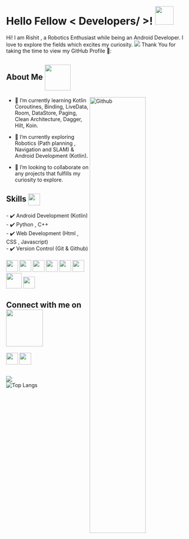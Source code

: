 
<h1> Hello Fellow < Developers/ >! <img src = "https://raw.githubusercontent.com/MartinHeinz/MartinHeinz/master/wave.gif" width = 50px> </h1>
Hi! I am Rishit , a Robotics Enthusiast while being an Android Developer. I love to explore the fields which excites my curiosity.
<img src="https://media.giphy.com/media/3pTZ5pUYLUHh6/giphy.gif">
Thank You for taking the time to view my GitHub Profile 🙂: 
  
<h2> About Me <img width ='70px' align='center' src ='https://media.tenor.com/images/961415eb6dae57b4cebca656617398a9/tenor.gif'></h2>
<img width="55%" align="right" alt="Github" src="https://raw.githubusercontent.com/mkhairi/undraw/master/vendor/assets/images/undraw/artificial_intelligence.svg" />

- 🔭 I’m currently learning Kotlin Coroutines, Binding, LiveData, Room, DataStore, Paging, Clean Architecture, Dagger, Hilt, Koin.

- 🌱 I’m currently exploring Robotics (Path planning , Navigation and SLAM) & Android Development (Kotlin).

- 👯 I’m looking to collaborate on any projects that fulfills my curiosity to explore.

<h2> Skills <img align='center' src = "https://media2.giphy.com/media/QssGEmpkyEOhBCb7e1/giphy.gif?cid=ecf05e47a0n3gi1bfqntqmob8g9aid1oyj2wr3ds3mg700bl&rid=giphy.gif" width = 32px> </h2>
- ✔️ Android Development (Kotlin)<br> 
- ✔️ Python , C++ <br> 
- ✔️ Web Development (Html , CSS , Javascript) <br> 
- ✔️ Version Control (Git & Github) <br> 
  <br>
  <div> 
    <img width = '32px'  src="https://cdn.worldvectorlogo.com/logos/kotlin-1.svg"/> 
    <img width = '32px'  src="https://cdn.worldvectorlogo.com/logos/c.svg"/>
    <img width = '32px'  src="https://cdn.worldvectorlogo.com/logos/python-5.svg"/> 
    <img width = '32px'  src="https://cdn.worldvectorlogo.com/logos/logo-javascript.svg"/>
    <img width = '32px'  src="https://cdn.worldvectorlogo.com/logos/java-14.svg"/> 
    <img width = '32px'  src="https://cdn.worldvectorlogo.com/logos/android.svg"/>
    <img width = '42px'  src="https://cdn.worldvectorlogo.com/logos/arduino.svg"/>
    <img width = '32px'  src="https://cdn.worldvectorlogo.com/logos/raspberry-pi.svg"/>  
  </div>


<h2> Connect with me on<img align='center' src='https://raw.githubusercontent.com/ShahriarShafin/ShahriarShafin/main/Assets/handshake.gif' width="100px"> </h2>
<a href = 'https://www.linkedin.com/in/awasthirishit'> <img width = '32px' align= 'center' src="https://cdn.worldvectorlogo.com/logos/linkedin-icon.svg"/></a> 
<a href = 'https://www.github.com/awasthirishit'> <img width = '32px' align= 'center' src="https://pngimg.com/uploads/github/github_PNG28.png"/></a> 
<br><br>

![](https://komarev.com/ghpvc/?username=awasthirishit&color=brightgreen)<br>
![Top Langs](https://github-readme-stats.vercel.app/api/top-langs/?username=awasthirishit&theme=synthwave)

